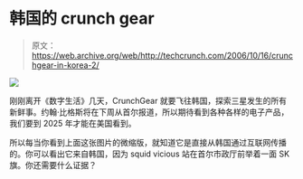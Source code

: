 # 韩国的 crunch gear

> 原文：<https://web.archive.org/web/http://techcrunch.com/2006/10/16/crunchgear-in-korea-2/>

![](img/7fb639e97ec9a4896a0cb53ca4869d20.png)

刚刚离开《数字生活》几天，CrunchGear 就要飞往韩国，探索三星发生的所有新鲜事。约翰·比格斯将在下周从首尔报道，所以期待看到各种各样的电子产品，我们要到 2025 年才能在美国看到。

所以每当你看到上面这张图片的微缩版，就知道它是直接从韩国通过互联网传播的。你可以看出它来自韩国，因为 squid vicious 站在首尔市政厅前举着一面 SK 旗。你还需要什么证据？
